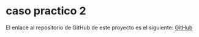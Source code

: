 # caso practico 2

El enlace al repositorio de GitHub de este proyecto es el siguiente: [GitHub](https://github.com/jzazooro/caso-practico-2.git)
